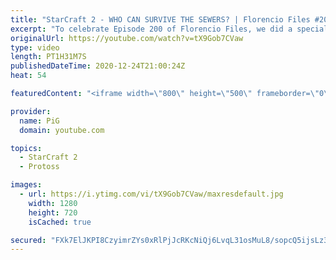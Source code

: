 ```yaml
---
title: "StarCraft 2 - WHO CAN SURVIVE THE SEWERS? | Florencio Files #200"
excerpt: "To celebrate Episode 200 of Florencio Files, we did a special \"Who Can Survive the Sewers\" where Florenciphiles faced up against the sewer mermaid himself. I judged each encounter based on how much dignity they retained afterwards. Happy Holidays everyone!  🧜Florencio Files Playlist: https://www.youtube.com/playlist?list=PLFUDU8AOevUfznFLMRCxI0ez9HZTyL6Tk"
originalUrl: https://youtube.com/watch?v=tX9Gob7CVaw
type: video
length: PT1H31M7S
publishedDateTime: 2020-12-24T21:00:24Z
heat: 54

featuredContent: "<iframe width=\"800\" height=\"500\" frameborder=\"0\" src=\"https://www.youtube.com/embed/tX9Gob7CVaw\" allow=\"accelerometer; autoplay; encrypted-media; gyroscope; picture-in-picture\" allowfullscreen></iframe>"

provider:
  name: PiG
  domain: youtube.com

topics:
  - StarCraft 2
  - Protoss

images:
  - url: https://i.ytimg.com/vi/tX9Gob7CVaw/maxresdefault.jpg
    width: 1280
    height: 720
    isCached: true

secured: "FXk7ElJKPI8CzyimrZYs0xRlPjJcRKcNiQj6LvqL31osMuL8/sopcQ5ijsLz3U44bHEO7pG6tvzvpdv0bfph9wgYo+nAd4B0CuOHtWa87/Pd2co2YZoOaMgqiXSLxGjtMfCMjOCja/o7M5L89O6xlN++6N0AXjKw9sSMaH9ZqjvRXKvNS8SYObrA5R80CUxT9bFbe7C5DnPuNBuM0gTzxSWRREhqlw5ZX5+4fK3UR8bqhT0MSeL4erd0dr79iYEEnFKZxNis6s/LKKH43nmx3BOKS0pm/C1Jz4BGZz8KnaOKbg+DyVnwIFf5fIbwCs+KgnCyhBrBAXcMlWXJH2vMbUhQUaMCsqgJ1FwcWxIaLp2GCiMB/CV81WxX9NvgvHdGMbjhw3MMKlo9nd8eq7UN6tOFniP8jaUZRaNJiPvE9Wg=;tRGrQxDbf2YLLz5dVM1Gzg=="
---
```


